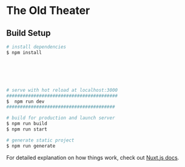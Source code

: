 # The Old Theater

## Build Setup

```bash
# install dependencies
$ npm install






# serve with hot reload at localhost:3000
#########################################
$  npm run dev
########################################

# build for production and launch server
$ npm run build
$ npm run start

# generate static project
$ npm run generate
```

For detailed explanation on how things work, check out [Nuxt.js docs](https://nuxtjs.org).
